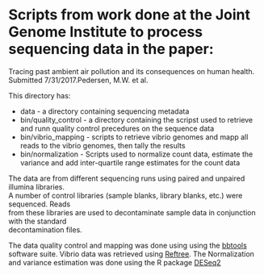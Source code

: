 # Scripts from work done at the Joint Genome Institute to process sequencing data in the paper:
Tracing past ambient air pollution and its consequences on human health. Submitted 7/31/2017.Pedersen, M.W. et al.

This directory has:
* data - a directory containing sequencing metadata
* bin/quality_control - a directory containing the scripst used to retrieve and runn quality control precedures on the sequence data
* bin/vibrio_mapping - scripts to retrieve vibrio genomes and mapp all reads to the vibrio genomes, then tally the results
* bin/normalization - Scripts used to normalize count data, estimate the variance and add inter-quartile range estimates for the count data 

The data are from different sequencing runs using paired and unpaired illumina libraries.  
A number of control libraries (sample blanks, library blanks, etc.) were sequenced. Reads  
from these libraries are used to decontaminate sample data in conjunction with the standard  
decontamination files.

The data quality control and mapping was done using using the [bbtools](http://jgi.doe.gov/data-and-tools/bbtools/) 
software suite.  Vibrio data was retrieved using [Reftree](https://bitbucket.org/berkeleylab/jgi_reftree). The Normalization and variance estimation was done using the R package [DESeq2](https://bioconductor.org/packages/devel/bioc/html/DESeq2.html) 
